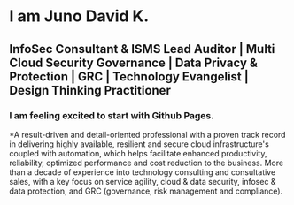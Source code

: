 # I am Juno David K.
## InfoSec Consultant & ISMS Lead Auditor | Multi Cloud Security Governance | Data Privacy & Protection | GRC | Technology Evangelist | Design Thinking Practitioner

### I am feeling excited to start with Github Pages. 

*A result-driven and detail-oriented professional with a proven track record in delivering highly available, resilient and secure cloud infrastructure's coupled with automation, which helps facilitate enhanced productivity, reliability, optimized performance and cost reduction to the business. More than a decade of experience into technology consulting and consultative sales, with a key focus on service agility, cloud & data security, infosec & data protection, and GRC (governance, risk management and compliance).
